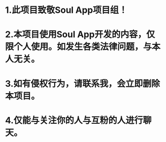 # 1.此项目致敬Soul App项目组！
# 2.本项目使用Soul App开发的内容，仅限个人使用。如发生各类法律问题，与本人无关。
# 3.如有侵权行为，请联系我，会立即删除本项目。
# 4.仅能与关注你的人与互粉的人进行聊天。